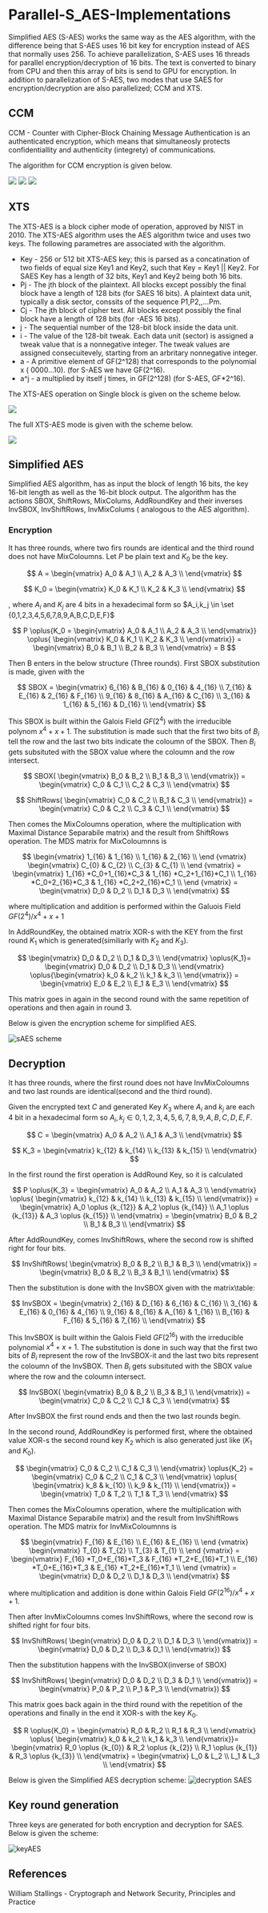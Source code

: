 # Parallel-S_AES-Implementations
 
Simplified AES (S-AES) works the same way as the AES algorithm, with the difference being that S-AES uses 16 bit key for encryption instead of AES that normally uses 256. To achieve parallelization, S-AES uses 16 threads for parallel encryption/decryption of 16 bits. The text is converted to binary from CPU and then this array of bits is send to GPU for encryption. In addition to parallelization of S-AES, two modes that use SAES for encryption/decryption are also parallelized; CCM and XTS.

## CCM 

CCM - Counter with Cipher-Block Chaining Message Authentication is an authenticated encryption, which means that simultaneosly protects confidentiallity and authenticity (integrety) of communications. 

The algorithm for CCM encryption is given below.

<div>
  <p>
    <img src="images/CCM_1.png">
    <img src="images/CCM_2.png">
     <img src="images/CCM_3.png">
  </p>
</div>

## XTS
 
The XTS-AES is a block cipher mode of operation, approved by NIST in 2010. The XTS-AES algorithm uses the AES algorithm twice and uses two keys. The following parametres are associated with the algorithm.
 * Key - 256 or 512 bit XTS-AES key; this is parsed as a concatination of two fields of equal size Key1 and Key2, such that Key = Key1 || Key2. For SAES Key has a length of 32 bits, Key1 and Key2 being both 16 bits.
 * Pj - The jth block of the plaintext. All blocks except possibly the final block have a length of 128 bits (for SAES 16 bits). A plaintext data unit, typically a disk sector, conssits of the sequence P1,P2,,...Pm.
 * Cj - The jth block of cipher text. All blocks except possibly the final block have a length of 128 bits (for -AES 16 bits).
 * j - The sequential number of the 128-bit block inside the data unit.
 * i - The value of the 128-bit tweak. Each data unit (sector) is assigned a tweak value that is a nonnegative integer. The tweak values are assigned consecuitevely, starting from an arbritary nonnegative integer.
 * a - A primitive element of GF(2^128) that corresponds to the polynomial x ( 0000...10). (for S-AES we have GF(2^16).
 * a^j - a multiplied by itself j times, in GF(2^128) (for S-AES, GF*2^16).

The XTS-AES operation on Single block is given on the scheme below. 

<div>
  <p>
    <img src="images/XTS_1.png">
  </p>
</div>

The full XTS-AES mode is given with the scheme below. 

<div>
  <p>
    <img src="images/XTS_2.png">
  </p>
</div>

## Simplified AES

Simplified AES algorithm, has as input the block of length 16 bits, the key
16-bit length as well as the 16-bit block output. The algorithm has the actions SBOX, ShiftRows,
MixColums, AddRoundKey and their inverses InvSBOX, InvShiftRows, InvMixColums (
analogous to the AES algorithm).

### Encryption 

It has three rounds, where two firs rounds are identical and the third round does not have MixColoumns. Let $P$ be plain text and $K_0$ be the key.  

$$ 
A =
\begin{vmatrix}
A_0 & A_1 \\
A_2 & A_3  \\
\end{vmatrix}
$$

$$ 
K_0 =
\begin{vmatrix}
K_0 & K_1 \\
K_2 & K_3  \\
\end{vmatrix}
$$

, where $A_i$ and $K_j$ are 4 bits in a hexadecimal form so $A_i,k_j \in \set {0,1,2,3,4,5,6,7,8,9,A,B,C,D,E,F}$

$$ 
P \oplus{K_0 =
\begin{vmatrix}
A_0 & A_1 \\
A_2 & A_3  \\
\end{vmatrix}}
\oplus{
\begin{vmatrix}
K_0 & K_1 \\
K_2 & K_3  \\
\end{vmatrix}} =
\begin{vmatrix}
B_0 & B_1 \\
B_2 & B_3  \\
\end{vmatrix} = 
B
$$

Then B enters in the below structure (Three rounds). First SBOX substitution is made, given with the

$$
SBOX = 
\begin{vmatrix}
6_{16} & B_{16} & 0_{16} & 4_{16} \\
7_{16} & E_{16} & 2_{16} & F_{16} \\
9_{16} & 8_{16} & A_{16} & C_{16} \\
3_{16} & 1_{16} & 5_{16} & D_{16} \\
\end{vmatrix}
$$

This SBOX is built within the Galois Field $GF(2^4)$ with the irreducible polynom $x^4+x+1$. The substitution is made such that the first two bits of $B_i$ tell the row and the last two bits indicate the coloumn of the SBOX. Then $B_i$ gets subsituted with the SBOX value where the coloumn and the row intersect. 

$$
SBOX(
\begin{vmatrix}
B_0 & B_2 \\
B_1 & B_3  \\
\end{vmatrix}) =
\begin{vmatrix}
C_0 & C_1 \\
C_2 & C_3 \\
\end{vmatrix}
$$
 
$$
ShiftRows(
\begin{vmatrix}
C_0 & C_2 \\
B_1 & C_3  \\
\end{vmatrix}) =
\begin{vmatrix}
C_0 & C_2 \\
C_3 & C_1 \\
\end{vmatrix}
$$

Then comes the MixColoumns operation, where the multiplication with Maximal Distance Separabile matrix) and the result from ShiftRows operation. The MDS matrix for MixColoumnns is 

$$
\begin{vmatrix} 
1_{16} & 1_{16} \\
1_{16} & 2_{16} \\
\end {vmatrix}
\begin{vmatrix} 
C_{0} & C_{2} \\
C_{3} & C_{1} \\
\end {vmatrix} = 
\begin{vmatrix} 
1_{16} *C_0+1_{16}*C_3  & 1_{16} *C_2+1_{16}*C_1 \\
1_{16} *C_0+2_{16}*C_3  & 1_{16} *C_2+2_{16}*C_1 \\ 
\end {vmatrix} =
\begin{vmatrix}
D_0 & D_2 \\
D_1 & D_3 \\
\end{vmatrix}
$$

where multiplication and addition is performed within the Galuois Field $GF(2^4)/x^4+x+1$


In AddRoundKey, the obtained matrix XOR-s with the KEY from the first round $K_1$ which is generated(similiarly with $K_2$ and $K_3$).

$$
\begin{vmatrix}
D_0 & D_2 \\
D_1 & D_3 \\
\end{vmatrix}
\oplus{K_1}=
\begin{vmatrix}
D_0 & D_2 \\
D_1 & D_3 \\
\end{vmatrix}
\oplus{\begin{vmatrix}
k_0 & k_2 \\
k_1 & k_3 \\
\end{vmatrix}} =
\begin{vmatrix}
E_0 & E_2 \\
E_1 & E_3 \\
\end{vmatrix}
$$

This matrix goes in again in the second round with the same repetition of operations and then again in round 3.

Below is given the encryption scheme for simplified AES.

![sAES scheme](https://user-images.githubusercontent.com/84543584/201967408-6d6579d6-f09d-4faf-bcfc-4a5e94baa189.png)

## Decryption

It has three rounds, where the first round does not have InvMixColoumns and two last rounds are identical(second and the third round).

Given the encrypted text $C$ and generated Key $K_3$ where $A_i$ and $k_j$ are each 4 bit in a hexadecimal form so $A_i, k_j \in{0,1,2,3,4,5,6,7,8,9,A,B,C,D,E,F}$.

$$ 
C = 
\begin{vmatrix}
A_0 & A_2 \\
A_1 & A_3 \\
\end{vmatrix} 
$$

$$ 
K_3 = 
\begin{vmatrix}
k_{12} & k_{14} \\
k_{13} & k_{15} \\
\end{vmatrix} 
$$

In the first round the first operation is AddRound Key, so it is calculated

$$
P \oplus{K_3} = 
\begin{vmatrix}
A_0 & A_2 \\
A_1 & A_3 \\
\end{vmatrix}
\oplus{
\begin{vmatrix}
k_{12} & k_{14} \\
k_{13} & k_{15} \\
\end{vmatrix}} =
\begin{vmatrix}
A_0 \oplus {k_{12}} & A_2 \oplus {k_{14}} \\
A_1 \oplus {k_{13}} & A_3 \oplus {k_{15}} \\
\end{vmatrix} = 
\begin{vmatrix}
B_0 & B_2 \\
B_1 & B_3 \\
\end{vmatrix}
$$

After AddRoundKey, comes InvShiftRows, where the second row is shifted right for four bits.

$$
InvShiftRows(
\begin{vmatrix}
B_0 & B_2 \\
B_1 & B_3 \\
\end{vmatrix}) =
\begin{vmatrix}
B_0 & B_2 \\
B_3 & B_1 \\
\end{vmatrix}
$$

Then the substitution is done with the InvSBOX given with the matrix\table:

$$
InvSBOX = 
\begin{vmatrix}
2_{16} & D_{16} & 6_{16} & C_{16} \\
3_{16} & E_{16} & 0_{16} & 4_{16} \\
9_{16} & 8_{16} & A_{16} & 1_{16} \\
B_{16} & F_{16} & 5_{16} & 7_{16} \\
\end{vmatrix}
$$

This InvSBOX is built within the Galois Field $GF(2^16)$ with the irreducible polynomial $x^4+x+1$. The substitution is done in such way that the first two bits of $B_i$ represent the row of the InvSBOX-it and the last two bits represent the coloumn of the InvSBOX. Then $B_i$ gets subsituted with the SBOX value where the row and the coloumn intersect. 

$$
InvSBOX(
\begin{vmatrix}
B_0 & B_2 \\
B_3 & B_1 \\
\end{vmatrix}) =
\begin{vmatrix}
C_0 & C_2 \\
C_1 & C_3 \\
\end{vmatrix}
$$

After InvSBOX the first round ends and then the two last rounds begin. 

In the second round, AddRoundKey is performed first, where the obtained value  XOR-s the second round key $K_2$ which is also generated just like ($K_1$ and $K_0$).

$$
\begin{vmatrix}
C_0 & C_2 \\ 
C_1 & C_3 \\
\end{vmatrix}
\oplus{K_2} =
\begin{vmatrix}
C_0 & C_2 \\ 
C_1 & C_3 \\
\end{vmatrix}
\oplus{
\begin{vmatrix}
k_8 & k_{10} \\ 
k_9 & k_{11} \\
\end{vmatrix}} =
\begin{vmatrix}
T_0 & T_2 \\
T_1 & T_3 \\
\end{vmatrix}
$$

Then comes the MixColoumns operation, where the multiplication with Maximal Distance Separabile matrix) and the result from InvShiftRows operation. The MDS matrix for InvMixColoumnns is 

$$
\begin{vmatrix} 
F_{16} & E_{16} \\
E_{16} & E_{16} \\
\end {vmatrix}
\begin{vmatrix} 
T_{0} & T_{2} \\
T_{3} & T_{1} \\
\end {vmatrix} = 
\begin{vmatrix} 
F_{16} *T_0+E_{16}*T_3  & F_{16} *T_2+E_{16}*T_1 \\
E_{16} *T_0+E_{16}*T_3  & E_{16} *T_2+E_{16}*T_1 \\ 
\end {vmatrix} =
\begin{vmatrix}
D_0 & D_2 \\
D_1 & D_3 \\
\end{vmatrix}
$$

where multiplication and addition is done within Galois Field $GF(2^16)/x^4+x+1$.

Then after InvMixColoumns comes InvShiftRows, where the second row is shifted right for four bits. 

$$
InvShiftRows(
\begin{vmatrix}
D_0 & D_2 \\
D_1 & D_3 \\
\end{vmatrix}) =  
\begin{vmatrix}
D_0 & D_2 \\
D_3 & D_1 \\
\end{vmatrix})
$$

Then the substitution happens with the InvSBOX(inverse of SBOX)

$$
InvShiftRows(
\begin{vmatrix}
D_0 & D_2 \\
D_3 & D_1 \\
\end{vmatrix}) =  
\begin{vmatrix}
P_0 & P_2 \\
P_1 & P_3 \\
\end{vmatrix})
$$

This matrix goes back again in the third round with the repetition of the operations and finally in the end it XOR-s with the key $K_0$. 

$$
R \oplus{K_0} = 
\begin{vmatrix}
R_0 & R_2 \\ 
R_1 & R_3 \\
\end{vmatrix}
\oplus{
\begin{vmatrix}
k_0 & k_2 \\ 
k_1 & k_3 \\
\end{vmatrix}}= 
\begin{vmatrix}
R_0 \oplus {k_{0}} & R_2 \oplus {k_{2}} \\
R_1 \oplus {k_{1}} & R_3 \oplus {k_{3}} \\
\end{vmatrix} =
\begin{vmatrix}
L_0 & L_2 \\
L_1 & L_3 \\
\end{vmatrix}
$$


Below is given the Simplified AES decryption scheme: 
![decryption SAES](https://user-images.githubusercontent.com/84543584/201981715-eab3a744-5803-4a85-ac3f-84cfbe7a0ca2.png)

## Key round generation 

Three keys are generated for both encryption and decryption for SAES. Below is given the scheme: 

![keyAES](https://user-images.githubusercontent.com/84543584/201982414-84b63d2e-3915-44a8-ae1d-1db0b336dc62.png)

## References 

William Stallings - Cryptograph and Network Security, Principles and Practice
